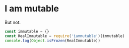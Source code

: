 # I am mutable

But not.


```js
const immutable = {}
const RealImmutable = require('iammutable')(immutable)
console.log(Object.isFrozen(RealImmutable))
```

